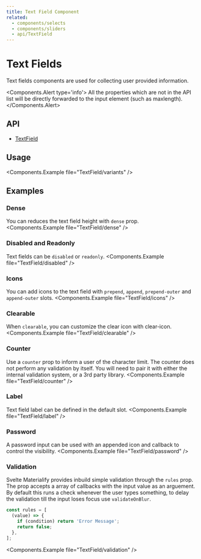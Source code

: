 ```yaml
---
title: Text Field Component
related:
  - components/selects
  - components/sliders
  - api/TextField
---
```


# Text Fields

Text fields components are used for collecting user provided information.

<Components.Alert type='info'>
All the properties which are not in the API list will be directly forwarded to the input element (such as maxlength).
</Components.Alert>

## API

- [TextField](/api/TextField/)

## Usage

<Components.Example file="TextField/variants" />

## Examples

### Dense

You can reduces the text field height with `dense` prop.
<Components.Example file="TextField/dense" />

### Disabled and Readonly

Text fields can be `disabled` or `readonly`.
<Components.Example file="TextField/disabled" />

### Icons

You can add icons to the text field with `prepend`, `append`, `prepend-outer` and `append-outer` slots.
<Components.Example file="TextField/icons" />

### Clearable

When `clearable`, you can customize the clear icon with clear-icon.
<Components.Example file="TextField/clearable" />

### Counter

Use a `counter` prop to inform a user of the character limit. The counter does not perform any validation by itself. You will need to pair it with either the internal validation system, or a 3rd party library.
<Components.Example file="TextField/counter" />

### Label

Text field label can be defined in the default slot.
<Components.Example file="TextField/label" />

### Password

A password input can be used with an appended icon and callback to control the visibility.
<Components.Example file="TextField/password" />

### Validation

Svelte Materialify provides inbuild simple validation through the `rules` prop. The prop accepts a array of callbacks with the input value as an arguement. By default this runs a check whenever the user types something, to delay the validation till the input loses focus use `validateOnBlur`.

```js
const rules = [
  (value) => {
    if (condition) return 'Error Message';
    return false;
  },
];
```

<Components.Example file="TextField/validation" />
